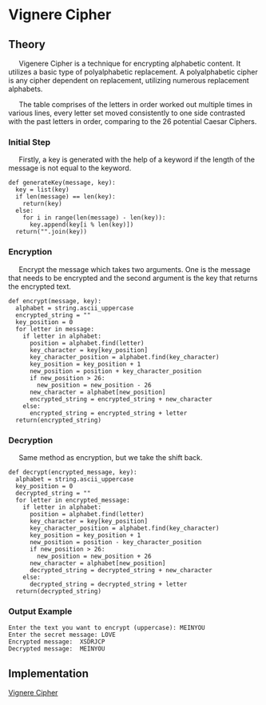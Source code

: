 # Vignere Cipher

## Theory
&ensp;&ensp;&ensp;Vigenere Cipher is a technique for encrypting alphabetic content. It utilizes a basic type of polyalphabetic replacement. A polyalphabetic cipher is any cipher dependent on replacement, utilizing numerous replacement alphabets.

&ensp;&ensp;&ensp;The table comprises of the letters in order worked out multiple times in various lines, every letter set moved consistently to one side contrasted with the past letters in order, comparing to the 26 potential Caesar Ciphers.

### Initial Step 
&ensp;&ensp;&ensp;Firstly, a key is generated with the help of a keyword if the length of the message is not equal to the keyword.
```
def generateKey(message, key): 
  key = list(key) 
  if len(message) == len(key): 
    return(key) 
  else:
    for i in range(len(message) - len(key)): 
      key.append(key[i % len(key)]) 
  return("".join(key)) 
```
### Encryption
&ensp;&ensp;&ensp;Encrypt the message which takes two arguments. One is the message that needs to be encrypted and the second argument is the key that returns the encrypted text.
```
def encrypt(message, key): 
  alphabet = string.ascii_uppercase
  encrypted_string = ""
  key_position = 0
  for letter in message:
    if letter in alphabet:
      position = alphabet.find(letter)
      key_character = key[key_position]
      key_character_position = alphabet.find(key_character)
      key_position = key_position + 1
      new_position = position + key_character_position
      if new_position > 26:
        new_position = new_position - 26
      new_character = alphabet[new_position]
      encrypted_string = encrypted_string + new_character
    else:
      encrypted_string = encrypted_string + letter
  return(encrypted_string)
```

### Decryption
&ensp;&ensp;&ensp;Same method as encryption, but we take the shift back.
```
def decrypt(encrypted_message, key): 
  alphabet = string.ascii_uppercase
  key_position = 0
  decrypted_string = ""
  for letter in encrypted_message:
    if letter in alphabet:
      position = alphabet.find(letter)
      key_character = key[key_position]
      key_character_position = alphabet.find(key_character)
      key_position = key_position + 1
      new_position = position - key_character_position
      if new_position > 26:
        new_position = new_position + 26
      new_character = alphabet[new_position]
      decrypted_string = decrypted_string + new_character
    else:
      decrypted_string = decrypted_string + letter
  return(decrypted_string)
```

### Output Example
```
Enter the text you want to encrypt (uppercase): MEINYOU
Enter the secret message: LOVE
Encrypted message:  XSDRJCP
Decrypted message:  MEINYOU
```


## Implementation
[Vignere Cipher](https://github.com/eugencic/utm-cs-labs/blob/main/Code/Vignere.py)